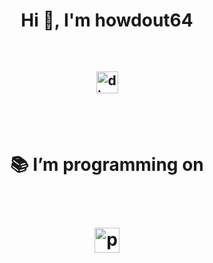 <h1 align="center">Hi 👋, I'm howdout64</h1> <br />
<h2 align="center">
  <a href="https://discord.com/users/572828427275599882" target="blank"><img width="35" alt="discord" src="https://cdn-icons-png.flaticon.com/512/3670/3670157.png"></a>
  <h2 align="center"> <br />
<h1 align="center">📚 I’m programming on <h1 align="center"> <br />
<img width="40" alt="python" src="https://upload.wikimedia.org/wikipedia/commons/thumb/c/c3/Python-logo-notext.svg/1869px-Python-logo-notext.svg.png">
